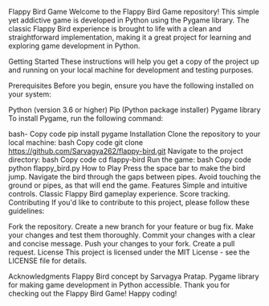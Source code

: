 
Flappy Bird Game
Welcome to the Flappy Bird Game repository! This simple yet addictive game is developed in Python using the Pygame library. The classic Flappy Bird experience is brought to life with a clean and straightforward implementation, making it a great project for learning and exploring game development in Python.

Getting Started
These instructions will help you get a copy of the project up and running on your local machine for development and testing purposes.

Prerequisites
Before you begin, ensure you have the following installed on your system:

Python (version 3.6 or higher)
Pip (Python package installer)
Pygame library
To install Pygame, run the following command:

bash- Copy code
pip install pygame
Installation
Clone the repository to your local machine:
bash
Copy code
git clone https://github.com/Sarvagya262/flappy-bird.git
Navigate to the project directory:
bash
Copy code
cd flappy-bird
Run the game:
bash
Copy code
python flappy_bird.py
How to Play
Press the space bar to make the bird jump.
Navigate the bird through the gaps between pipes.
Avoid touching the ground or pipes, as that will end the game.
Features
Simple and intuitive controls.
Classic Flappy Bird gameplay experience.
Score tracking.
Contributing
If you'd like to contribute to this project, please follow these guidelines:

Fork the repository.
Create a new branch for your feature or bug fix.
Make your changes and test them thoroughly.
Commit your changes with a clear and concise message.
Push your changes to your fork.
Create a pull request.
License
This project is licensed under the MIT License - see the LICENSE file for details.

Acknowledgments
Flappy Bird concept by Sarvagya Pratap.
Pygame library for making game development in Python accessible.
Thank you for checking out the Flappy Bird Game! Happy coding!
